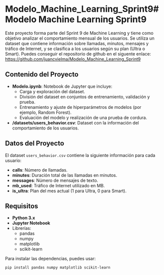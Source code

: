 # Modelo_Machine_Learning_Sprint9# Modelo Machine Learning Sprint9

Este proyecto forma parte del Sprint 9 de Machine Learning y tiene como objetivo analizar el comportamiento mensual de los usuarios. Se utiliza un dataset que contiene información sobre llamadas, minutos, mensajes y tráfico de Internet, y se clasifica a los usuarios según su plan (Ultra o Smart).
Puedes conseguir el repositorio de github en el siguente enlace: https://github.com/juancvielma/Modelo_Machine_Learning_Sprint9

## Contenido del Proyecto

- **Modelo.ipynb**: Notebook de Jupyter que incluye:
  - Carga y exploración del dataset.
  - División del dataset en conjuntos de entrenamiento, validación y prueba.
  - Entrenamiento y ajuste de hiperparámetros de modelos (por ejemplo, Random Forest).
  - Evaluación del modelo y realización de una prueba de cordura.
- **/datasets/users_behavior.csv**: Dataset con la información del comportamiento de los usuarios.

## Datos del Proyecto

El dataset `users_behavior.csv` contiene la siguiente información para cada usuario:

- **calls**: Número de llamadas.
- **minutes**: Duración total de las llamadas en minutos.
- **messages**: Número de mensajes de texto.
- **mb_used**: Tráfico de Internet utilizado en MB.
- **is_ultra**: Plan del mes actual (1 para Ultra, 0 para Smart).

## Requisitos

- **Python 3.x**
- **Jupyter Notebook**
- Librerías:
  - pandas
  - numpy
  - matplotlib
  - scikit-learn

Para instalar las dependencias, puedes usar:

```bash
pip install pandas numpy matplotlib scikit-learn
